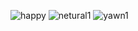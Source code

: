 ![happy](https://github.com/user-attachments/assets/c4a4c1f5-03ff-4019-adc8-edae52bc0c01)
![netural1](https://github.com/user-attachments/assets/cfa4ff90-66db-421a-8ecc-f8c15c592fa6)
![yawn1](https://github.com/user-attachments/assets/4153bd85-48a7-4c29-b55d-8193a03e10b7)
